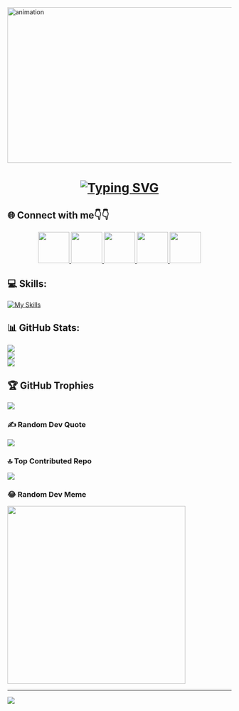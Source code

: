 <img align="centre" width="1980" height="350" src="https://fiverr-res.cloudinary.com/images/t_main1,q_auto,f_auto,q_auto,f_auto/v1/attachments/delivery/asset/a6016a2f184edaf900a7f86fa3db9c30-1661328032/Chompers_Twitter/make-pixel-art-anime-style-game-style-additional-animation.gif" alt="animation">

<h1 align="center">
<a href="https://git.io/typing-svg"><img src="https://readme-typing-svg.demolab.com?font=Fira+Code&size=30&pause=1000&random=false&width=650&height=100&lines=Hello%F0%9F%91%8BI'm+Roshan;I'm+A+passionate+Frontend+Developer;and+UI+Designer" alt="Typing SVG" /></a>
</h1>

## 🌐 Connect with me👇👇

<div align="center">
<a href="https://www.facebook.com/roshan.d.942145">
<img width="70" height="70" src="https://img.icons8.com/?size=100&id=118497&format=png&color=000000" target="_blank"/>
</a> 
<a href="https://discord.com/invite/M8he9HxQ">
<img width="70" height="70" src="https://img.icons8.com/?size=100&id=M725CLW4L7wE&format=png&color=000000" target="_blank"/>
</a> 
<a href="https://www.linkedin.com/in/d-d-roshan">
<img width="70" height="70" src="https://img.icons8.com/?size=100&id=kFJzAZryEscq&format=png&color=000000" target="_blank"/>
</a>  
<a href="https://www.instagram.com/d_roshan_official">
<img width="70" height="70" src="https://img.icons8.com/?size=100&id=32323&format=png&color=000000" target="_blank"/>
</a>  
<a href="https://github.com/D-D-Roshan/D-D-Roshan">
<img width="70" height="70" src="https://img.icons8.com/?size=100&id=akG4VRhAoSii&format=png&color=000000" target="_blank"/>
</a> 
</div>

## 💻 Skills:
[![My Skills](https://skillicons.dev/icons?i=au,babel,bootstrap,css,express,figma,firebase,git,html,java,js,jquery,mongodb,mysql,nodejs,npm,postgres,postman,py,react,tailwind,vscode,wordpress,yarn&perline=20)](https://skillicons.dev)
## 📊 GitHub Stats:
![](https://github-readme-stats.vercel.app/api?username=D-D-Roshan&theme=tokyonight&hide_border=false&include_all_commits=true&count_private=false)<br/>
![](https://github-readme-streak-stats.herokuapp.com/?user=D-D-Roshan&theme=tokyonight&hide_border=false)<br/>
![](https://github-readme-stats.vercel.app/api/top-langs/?username=D-D-Roshan&theme=tokyonight&hide_border=false&include_all_commits=true&count_private=false&layout=compact)

## 🏆 GitHub Trophies
![](https://github-profile-trophy.vercel.app/?username=D-D-Roshan&theme=radical&no-frame=false&no-bg=false&margin-w=4)

### ✍️ Random Dev Quote
![](https://quotes-github-readme.vercel.app/api?type=horizontal&theme=radical)

### 🔝 Top Contributed Repo
![](https://github-contributor-stats.vercel.app/api?username=D-D-Roshan&limit=5&theme=dark&combine_all_yearly_contributions=true)

### 😂 Random Dev Meme
<img src='https://memer-new.vercel.app/' style="height: 400px;"/>

---
[![](https://visitcount.itsvg.in/api?id=D-D-Roshan&icon=0&color=0)](https://visitcount.itsvg.in)

